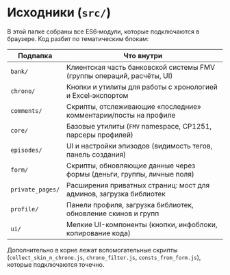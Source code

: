 # Исходники (`src/`)

В этой папке собраны все ES6‑модули, которые подключаются в браузере. Код разбит
по тематическим блокам:

| Подпапка | Что внутри |
|----------|------------|
| `bank/` | Клиентская часть банковской системы FMV (группы операций, расчёты, UI) |
| `chrono/` | Кнопки и утилиты для работы с хронологией и Excel‑экспортом |
| `comments/` | Скрипты, отслеживающие «последние» комментарии/посты на профиле |
| `core/` | Базовые утилиты (`FMV` namespace, CP1251, парсеры профилей) |
| `episodes/` | UI и настройки эпизодов (видимость тегов, панель создания) |
| `form/` | Скрипты, обновляющие данные через формы (деньги, группы, личные поля) |
| `private_pages/` | Расширения приватных страниц: мост для админов, загрузка библиотек |
| `profile/` | Панели профиля, загрузка библиотек, обновление скинов и групп |
| `ui/` | Мелкие UI-компоненты (кнопки, инфоблоки, копирование кода) |

Дополнительно в корне лежат вспомогательные скрипты (`collect_skin_n_chrono.js`,
`chrono_filter.js`, `consts_from_form.js`), которые подключаются точечно.
